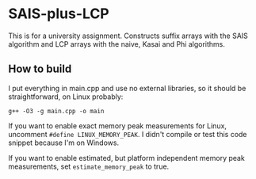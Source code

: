 # SAIS-plus-LCP

This is for a university assignment. Constructs suffix arrays with the SAIS algorithm and LCP arrays with the naive, Kasai and Phi algorithms.

## How to build

I put everything in main.cpp and use no external libraries, so it should be straightforward, on Linux probably:
```
g++ -O3 -g main.cpp -o main
```

If you want to enable exact memory peak measurements for Linux, uncomment `#define LINUX_MEMORY_PEAK`. I didn't compile or test this code snippet because I'm on Windows.

If you want to enable estimated, but platform independent memory peak measurements, set `estimate_memory_peak` to true.
